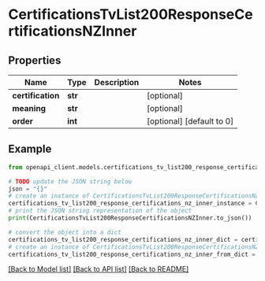 # CertificationsTvList200ResponseCertificationsNZInner


## Properties

Name | Type | Description | Notes
------------ | ------------- | ------------- | -------------
**certification** | **str** |  | [optional] 
**meaning** | **str** |  | [optional] 
**order** | **int** |  | [optional] [default to 0]

## Example

```python
from openapi_client.models.certifications_tv_list200_response_certifications_nz_inner import CertificationsTvList200ResponseCertificationsNZInner

# TODO update the JSON string below
json = "{}"
# create an instance of CertificationsTvList200ResponseCertificationsNZInner from a JSON string
certifications_tv_list200_response_certifications_nz_inner_instance = CertificationsTvList200ResponseCertificationsNZInner.from_json(json)
# print the JSON string representation of the object
print(CertificationsTvList200ResponseCertificationsNZInner.to_json())

# convert the object into a dict
certifications_tv_list200_response_certifications_nz_inner_dict = certifications_tv_list200_response_certifications_nz_inner_instance.to_dict()
# create an instance of CertificationsTvList200ResponseCertificationsNZInner from a dict
certifications_tv_list200_response_certifications_nz_inner_from_dict = CertificationsTvList200ResponseCertificationsNZInner.from_dict(certifications_tv_list200_response_certifications_nz_inner_dict)
```
[[Back to Model list]](../README.md#documentation-for-models) [[Back to API list]](../README.md#documentation-for-api-endpoints) [[Back to README]](../README.md)


